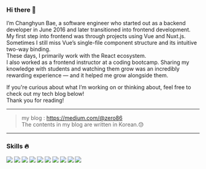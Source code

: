 ### Hi there 👋

I’m Changhyun Bae, a software engineer who started out as a backend developer in June 2016 and later transitioned into frontend development. My first step into frontend was through projects using Vue and Nuxt.js. Sometimes I still miss Vue’s single-file component structure and its intuitive two-way binding.   
These days, I primarily work with the React ecosystem.   
I also worked as a frontend instructor at a coding bootcamp. Sharing my knowledge with students and watching them grow was an incredibly rewarding experience — and it helped me grow alongside them.

If you're curious about what I’m working on or thinking about, feel free to check out my tech blog below!   
Thank you for reading!

---

> my blog : https://medium.com/@zero86 <br>
> The contents in my blog are written in Korean.😓

---

### Skills 🔥

<img src="https://img.shields.io/badge/javascript-F7DF1E?style=for-the-badge&logo=javascript&logoColor=white"> <img src="https://img.shields.io/badge/typescript-3178C6?style=for-the-badge&logo=typescript&logoColor=white"> <img src="https://img.shields.io/badge/React-61DAFB?style=for-the-badge&logo=React&logoColor=white"> <img src="https://img.shields.io/badge/next.js-000000?style=for-the-badge&logo=nextdotjs&logoColor=white"> <img src="https://img.shields.io/badge/vue-4FC08D?style=for-the-badge&logo=vuedotjs&logoColor=white"> <img src="https://img.shields.io/badge/nuxt.js-00DC82?style=for-the-badge&logo=nuxt&logoColor=white"> <img src="https://img.shields.io/badge/html5-E34F26?style=for-the-badge&logo=html5&logoColor=white"> <img src="https://img.shields.io/badge/css3-1572B6?style=for-the-badge&logo=css3&logoColor=white"> <img src="https://img.shields.io/badge/git-F05032?style=for-the-badge&logo=git&logoColor=white"> <img src="https://img.shields.io/badge/docker-2496ED?style=for-the-badge&logo=docker&logoColor=white">



<!--
**katanazero86/katanazero86** is a ✨ _special_ ✨ repository because its `README.md` (this file) appears on your GitHub profile.

Here are some ideas to get you started:

- 🔭 I’m currently working on ...
- 🌱 I’m currently learning ...
- 👯 I’m looking to collaborate on ...
- 🤔 I’m looking for help with ...
- 💬 Ask me about ...
- 📫 How to reach me: ...
- 😄 Pronouns: ...
- ⚡ Fun fact: ...
-->
